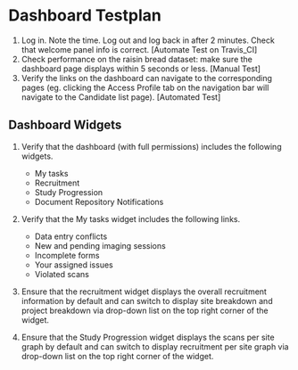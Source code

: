 # Dashboard Testplan
1. Log in. Note the time. Log out and log back in after 2 minutes. Check that welcome panel info is correct. [Automate Test on Travis_CI]
2. Check performance on the raisin bread dataset: make sure the dashboard page displays within 5 seconds or less. [Manual Test]  
3. Verify the links on the dashboard can navigate to the corresponding pages (eg. clicking the Access Profile tab on the navigation bar will navigate to the Candidate list page). [Automated Test]  

## Dashboard Widgets
1. Verify that the dashboard (with full permissions) includes the following widgets.
   * My tasks
   * Recruitment
   * Study Progression
   * Document Repository Notifications

2. Verify that the My tasks widget includes the following links.
   * Data entry conflicts
   * New and pending imaging sessions
   * Incomplete forms
   * Your assigned issues
   * Violated scans

3. Ensure that the recruitment widget displays the overall recruitment information by default and can switch to display site breakdown and project breakdown via drop-down list on the top right corner of the widget.

4. Ensure that the Study Progression widget displays the scans per site graph by default and can switch to display recruitment per site graph via drop-down list on the top right corner of the widget.

